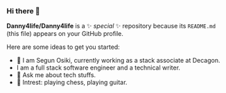 ### Hi there 👋

**Danny4life/Danny4life** is a ✨ _special_ ✨ repository because its `README.md` (this file) appears on your GitHub profile.

Here are some ideas to get you started:

- 🔭 I am Segun Osiki, currently working as a stack associate at Decagon.
- I am a full stack software engineer and a technical writer.
- 💬 Ask me about tech stuffs.
- 🔭 Intrest: playing chess, playing guitar.

